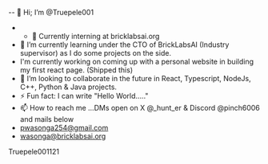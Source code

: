 -- 👋 Hi; I’m @Truepele001
- - 👀 Currently interning at bricklabsai.org
- 🌱 I’m currently learning under the CTO of BrickLabsAI (Industry supervisor) as I do some projects on the side. 
- I'm currently working on coming up with a personal website in building my first react page. (Shipped this)
- 💞️ I’m looking to collaborate in the future in React, Typescript, NodeJs, C++, Python & Java projects.
- ⚡ Fun fact: I can write "Hello World....."
- 📫 How to reach me ...DMs open on X @_hunt_er & Discord @pinch6006 and mails below
- pwasonga254@gmail.com
- wasonga@bricklabsai.org
  

Truepele001121

<!---
Truepele001/Truepele001 is a ✨ special ✨ repository because its `README.md` (this file) appears on your GitHub profile.
You can click the Preview link to take a look at your changes.
--->

